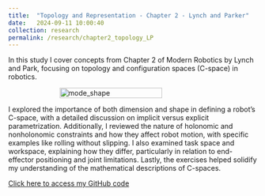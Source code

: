 ```yaml
---
title:  "Topology and Representation - Chapter 2 - Lynch and Parker"
date:   2024-09-11 10:00:40
collection: research
permalink: /research/chapter2_topology_LP
---
```

In this study I cover concepts from Chapter 2 of Modern Robotics by Lynch and Park, focusing on topology and configuration spaces (C-space) in robotics. 
<figure style="display: flex; flex-direction: column; align-items: center;">
  <img src="{{ "/assets/img/learning/Mug_and_Torus_morph.gif"  | absolute_url }}" alt="mode_shape" class="post-pic" style="width: 70%;"/>
</figure>

I explored the importance of both dimension and shape in defining a robot’s C-space, with a detailed discussion on implicit versus explicit parametrization. Additionally, I reviewed the nature of holonomic and nonholonomic constraints and how they affect robot motion, with specific examples like rolling without slipping. I also examined task space and workspace, explaining how they differ, particularly in relation to end-effector positioning and joint limitations. Lastly, the exercises helped solidify my understanding of the mathematical descriptions of C-spaces.

[Click here to access my GitHub code](https://github.com/YaroKazakov/RL-phd/blob/main/robotics_book/Chapter%202%20-%20Topology%20-%20Notes%20and%20Exercises.pdf)